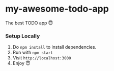 # my-awesome-todo-app
The best TODO app 😇

### Setup Locally

1. Do `npm install` to install dependencies.
2. Run with `npm start`
3. Visit `http://localhost:3000`
4. Enjoy 😇
